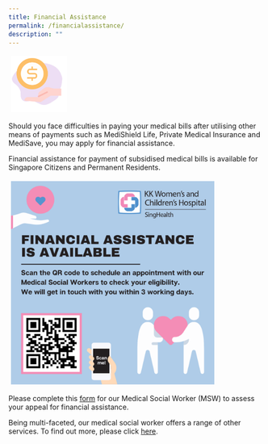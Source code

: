 ```yaml
---
title: Financial Assistance
permalink: /financialassistance/
description: ""
---
```

<img src="images/fa-new.png" style="vertical-align: middle; max-width: 22%; margin: 5px;">

Should you face difficulties in paying your medical bills after utilising other means of payments such as MediShield Life, Private Medical Insurance and MediSave, you may apply for financial assistance.

Financial assistance for payment of subsidised medical bills is available for Singapore Citizens and Permanent Residents.

<img src="images/Assistance.png" style="vertical-align: middle; max-width: 80%; margin: 5px;">

Please complete this [form](https://form.gov.sg/60e7e855be4d9200114abe87) for our Medical Social Worker (MSW) to assess your appeal for financial assistance.

Being multi-faceted, our medical social worker offers a range of other services. To find out more, please click [here](https://www.kkh.com.sg/patient-care/areas-of-care/allied-health-services/Pages/medical-social-work.aspx).